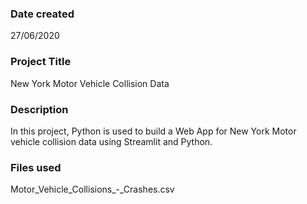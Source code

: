 ### Date created
27/06/2020

### Project Title
New York Motor Vehicle Collision Data

### Description
In this project, Python is used to build a Web App for New York Motor vehicle collision data using Streamlit and Python.

### Files used
Motor_Vehicle_Collisions_-_Crashes.csv

